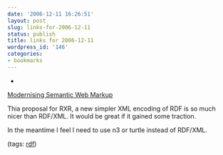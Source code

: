 ```yaml
---
date: '2006-12-11 16:26:51'
layout: post
slug: links-for-2006-12-11
status: publish
title: links for 2006-12-11
wordpress_id: '146'
categories:
- bookmarks
---
```



	
  *
		

[Modernising Semantic Web Markup](http://www.idealliance.org/papers/dx_xmle04/papers/03-08-03/03-08-03.html)


		

Thia proposal for RXR, a new simpler XML encoding of RDF is so much nicer than RDF/XML.  It would be great if it gained some traction.

In the meantime I feel I need to use n3 or turtle instead of RDF/XML.


		

(tags: [rdf](http://del.icio.us/eob/rdf))


	



